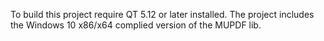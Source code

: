 To build this project require QT 5.12 or later installed.
The project includes the Windows 10 x86/x64 complied version of the MUPDF lib.
